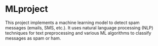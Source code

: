 # MLproject
This project implements a machine learning model to detect spam messages (emails, SMS, etc.). It uses natural language processing (NLP) techniques for text preprocessing and various ML algorithms to classify messages as spam or ham.
